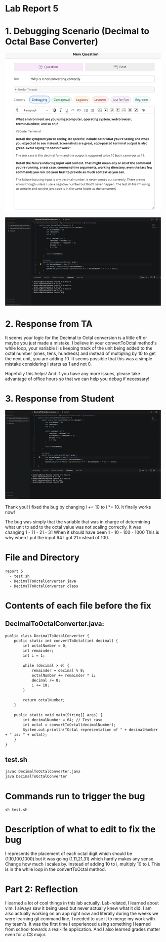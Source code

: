 # Lab Report 5


# 1. Debugging Scenario (Decimal to Octal Base Converter)

![Image](complaint.jpg)

![Image](wrongcode.jpg)

# 2. Response from TA

It seems your logic for the Decimal to Octal conversion is a little off or maybe you just made a mistake. I believe in your convertToOctal method's while loop,
your variable i is keeping track of the unit being added to the octal number (ones, tens, hundreds) and instead of multipling by 10 to get the next unit,
you are adding 10. It seems possible that this was a simple mistake considering i starts as 1 and not 0.

Hopefully this helps! And if you have any more issues, please take advantage of office hours so that we can help you debug if necessary!

# 3. Response from Student

![Image](studentresponse.jpg)

Thank you! I fixed the bug by changing i += 10 to i \*= 10. It finally works now!

The bug was simply that the variable that was in charge of determining what unit to add to the octal value was not scaling correctly.
It was changing 1 - 11 - 21 - 31
When it should have been 1 - 10 - 100 - 1000
This is why when I put the input 64 I got 21 instead of 100.

# File and Directory
```
report 5
  - test.sh
  - DecimalToOctalConverter.java
  - DecimalToOctalConverter.class
  ```

# Contents of each file before the fix

## DecimalToOctalConverter.java:

```
public class DecimalToOctalConverter {
    public static int convertToOctal(int decimal) {
        int octalNumber = 0;
        int remainder;
        int i = 1;

        while (decimal > 0) { 
            remainder = decimal % 8;
            octalNumber += remainder * i;
            decimal /= 8;
            i += 10;
        }

        return octalNumber;
    }

    public static void main(String[] args) {
        int decimalNumber = 64; // Test case
        int octal = convertToOctal(decimalNumber);
        System.out.println("Octal representation of " + decimalNumber + " is: " + octal);
    }
}
```

## test.sh

```
javac DecimalToOctalConverter.java
java DecimalToOctalConverter
```
# Commands run to trigger the bug

```
sh test.sh
```

# Description of what to edit to fix the bug

I represents the placement of each octal digit which should be (1,10,100,1000) but it was going (1,11,21,31) which hardly makes any sense.
Change how much i scales by. Instead of adding 10 to i, multiply 10 to i. This is in the while loop in the convertToOctal method.

# Part 2: Reflection

I learned a lot of cool things in this lab actually. Lab-related, I learned about vim. I always saw it being used but never actually knew what it did.
I am also actually working on an app right now and literally during the weeks we were learning git command line, I needed to use it to merge my work with
my team's. It was the first time I experienced using something I learned from school towards a real-life application. And I also learned grades matter even
for a CS major.
